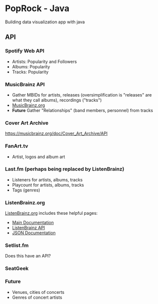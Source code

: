 # PopRock - Java

Building data visualization app with java

## API

### Spotify Web API

- Artists: Popularity and Followers
- Albums: Popularity
- Tracks: Popularity

### MusicBrainz API

- Gather MBIDs for artists, releases (oversimplification is "releases" are what they call albums), recordings ("tracks")
- [MusicBrainz.org](https://musicbrainz.org/)
- **Future** Gather "Relationships" (band members, personnel) from tracks

### Cover Art Archive

https://musicbrainz.org/doc/Cover_Art_Archive/API

### FanArt.tv

- Artist, logos and album art

### Last.fm (perhaps being replaced by ListenBrainz)

- Listeners for artists, albums, tracks
- Playcount for artists, albums, tracks
- Tags (genres)

### ListenBrainz.org

[ListenBrainz.org](https://listenbrainz.org/) includes these helpful pages:

- [Main Documentation](https://listenbrainz.readthedocs.io/en/production/)
- [ListenBrainz API](https://listenbrainz.readthedocs.io/en/production/dev/api.html)
- [JSON Documentation](https://listenbrainz.readthedocs.io/en/production/dev/json.html)

### Setlist.fm

Does this have an API?

### SeatGeek

### Future

- Venues, cities of concerts
- Genres of concert artists
